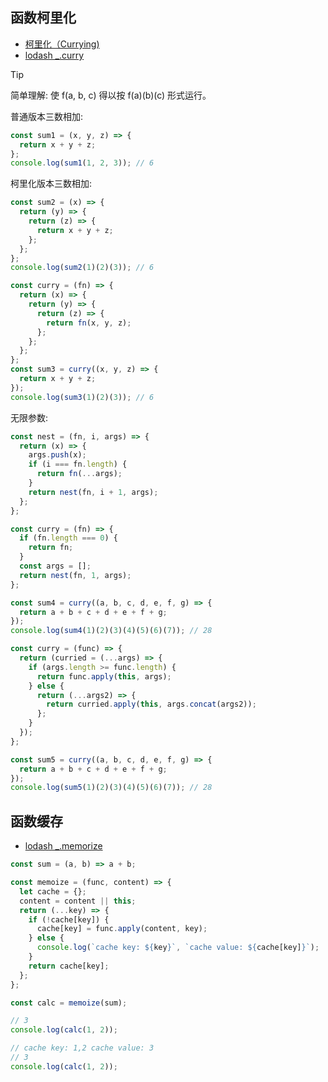 ## 函数柯里化

- [柯里化（Currying)](https://zh.javascript.info/currying-partials)
- [lodash _.curry](https://lodash.com/docs#curry)

> [!tip]
> 简单理解: 使 f(a, b, c) 得以按 f(a)(b)(c) 形式运行。

普通版本三数相加:

```js
const sum1 = (x, y, z) => {
  return x + y + z;
};
console.log(sum1(1, 2, 3)); // 6
```

柯里化版本三数相加:

```js
const sum2 = (x) => {
  return (y) => {
    return (z) => {
      return x + y + z;
    };
  };
};
console.log(sum2(1)(2)(3)); // 6
```

```js
const curry = (fn) => {
  return (x) => {
    return (y) => {
      return (z) => {
        return fn(x, y, z);
      };
    };
  };
};
const sum3 = curry((x, y, z) => {
  return x + y + z;
});
console.log(sum3(1)(2)(3)); // 6
```

无限参数:

```js
const nest = (fn, i, args) => {
  return (x) => {
    args.push(x);
    if (i === fn.length) {
      return fn(...args);
    }
    return nest(fn, i + 1, args);
  };
};

const curry = (fn) => {
  if (fn.length === 0) {
    return fn;
  }
  const args = [];
  return nest(fn, 1, args);
};

const sum4 = curry((a, b, c, d, e, f, g) => {
  return a + b + c + d + e + f + g;
});
console.log(sum4(1)(2)(3)(4)(5)(6)(7)); // 28
```

```js
const curry = (func) => {
  return (curried = (...args) => {
    if (args.length >= func.length) {
      return func.apply(this, args);
    } else {
      return (...args2) => {
        return curried.apply(this, args.concat(args2));
      };
    }
  });
};

const sum5 = curry((a, b, c, d, e, f, g) => {
  return a + b + c + d + e + f + g;
});
console.log(sum5(1)(2)(3)(4)(5)(6)(7)); // 28
```

## 函数缓存

- [lodash _.memorize](https://lodash.com/docs#memoize)

```js
const sum = (a, b) => a + b;

const memoize = (func, content) => {
  let cache = {};
  content = content || this;
  return (...key) => {
    if (!cache[key]) {
      cache[key] = func.apply(content, key);
    } else {
      console.log(`cache key: ${key}`, `cache value: ${cache[key]}`);
    }
    return cache[key];
  };
};

const calc = memoize(sum);

// 3
console.log(calc(1, 2));

// cache key: 1,2 cache value: 3
// 3
console.log(calc(1, 2));
```
